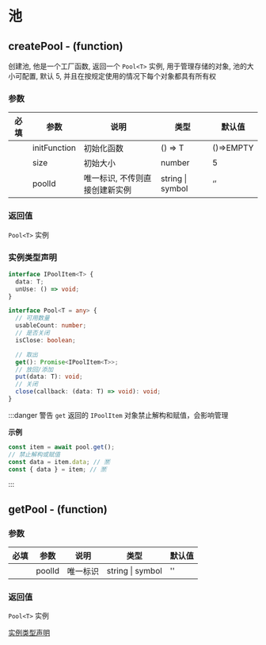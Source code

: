 # 池

## createPool - (function)

创建池, 他是一个工厂函数, 返回一个 `Pool<T>` 实例, 用于管理存储的对象, 池的大小可配置, 默认 5, 并且在按规定使用的情况下每个对象都具有所有权

### 参数

| 必填 | 参数         | 说明                           | 类型             | 默认值    |
| :--: | ------------ | ------------------------------ | ---------------- | --------- |
|      | initFunction | 初始化函数                     | () => T          | ()=>EMPTY |
|      | size         | 初始大小                       | number           | 5         |
|      | poolId       | 唯一标识, 不传则直接创建新实例 | string \| symbol | ‘’        |

### 返回值

`Pool<T>` 实例

### 实例类型声明

```ts
interface IPoolItem<T> {
  data: T;
  unUse: () => void;
}

interface Pool<T = any> {
  // 可用数量
  usableCount: number;
  // 是否关闭
  isClose: boolean;

  // 取出
  get(): Promise<IPoolItem<T>>;
  // 放回/添加
  put(data: T): void;
  // 关闭
  close(callback: (data: T) => void): void;
}
```

:::danger 警告
`get` 返回的 `IPoolItem` 对象禁止解构和赋值，会影响管理

**示例**

```js
const item = await pool.get();
// 禁止解构或赋值
const data = item.data; // 🈲
const { data } = item; // 🈲
```

:::

## getPool - (function)

### 参数

| 必填 | 参数   | 说明     | 类型             | 默认值 |
| :--: | ------ | -------- | ---------------- | ------ |
|      | poolId | 唯一标识 | string \| symbol | ''     |

### 返回值

`Pool<T>` 实例

[实例类型声明](#实例类型声明)
